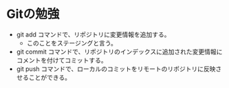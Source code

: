 # Gitの勉強
- git add コマンドで、リポジトリに変更情報を追加する。
	- このことをステージングと言う。
- git commit コマンドで、リポジトリのインデックスに追加された変更情報にコメントを付けてコミットする。
- git push コマンドで、ローカルのコミットをリモートのリポジトリに反映させることができる。

